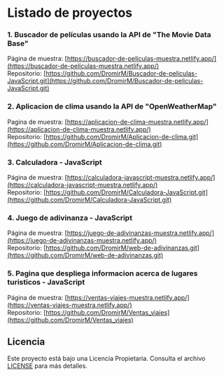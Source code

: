 # Listado de proyectos

### 1. Buscador de películas usando la API de "The Movie Data Base"  
Página de muestra: [https://buscador-de-películas-muestra.netlify.app/](https://buscador-de-películas-muestra.netlify.app/)  
Repositorio:  [https://github.com/DromirM/Buscador-de-peliculas-JavaScript.git](https://github.com/DromirM/Buscador-de-peliculas-JavaScript.git)

### 2. Aplicacion de clima usando la API de "OpenWeatherMap" 
Pagina de muestra:  [https://aplicacion-de-clima-muestra.netlify.app/](https://aplicacion-de-clima-muestra.netlify.app/)   
Repositorio:  [https://github.com/DromirM/Aplicacion-de-clima.git](https://github.com/DromirM/Aplicacion-de-clima.git)

### 3. Calculadora - JavaScript  
Página de muestra: [https://calculadora-javascript-muestra.netlify.app/](https://calculadora-javascript-muestra.netlify.app/)  
Repositorio: [https://github.com/DromirM/Calculadora-JavaScript.git](https://github.com/DromirM/Calculadora-JavaScript.git)

### 4. Juego de adivinanza - JavaScript  
Página de muestra: [https://juego-de-adivinanzas-muestra.netlify.app/](https://juego-de-adivinanzas-muestra.netlify.app/)  
Repositorio: [https://github.com/DromirM/web-de-adivinanzas.git](https://github.com/DromirM/web-de-adivinanzas.git)

### 5. Pagina que despliega informacion acerca de lugares turisticos - JavaScript  
Página de muestra: [https://ventas-viajes-muestra.netlify.app/](https://ventas-viajes-muestra.netlify.app/)  
Repositorio: [https://github.com/DromirM/Ventas_viajes](https://github.com/DromirM/Ventas_viajes)

## Licencia
Este proyecto está bajo una Licencia Propietaria. Consulta el archivo [LICENSE](./LICENSE.md) para más detalles.
